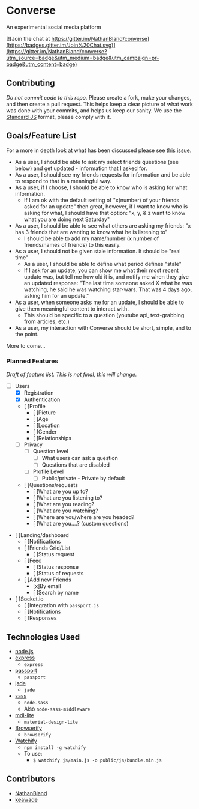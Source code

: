 # Converse
An experimental social media platform

[![Join the chat at https://gitter.im/NathanBland/converse](https://badges.gitter.im/Join%20Chat.svg)](https://gitter.im/NathanBland/converse?utm_source=badge&utm_medium=badge&utm_campaign=pr-badge&utm_content=badge)

## Contributing
*Do not commit code to this repo.* Please create a fork, make your changes, and
then create a pull request. This helps keep a clear picture of what work was done
with your commits, and helps us keep our sanity. We use the [Standard JS](https://github.com/feross/standard) format, please comply with it.

## Goals/Feature List
For a more in depth look at what has been discussed please see
[this issue](https://github.com/whiteboards/converse/issues/5).

- As a user, I should be able to ask my select friends questions (see below) and get updated - information that I asked for.
- As a user, I should see my friends requests for information and be able to respond to that in a meaningful way.
- As a user, if I choose, I should be able to know who is asking for what information.
  - If I am ok with the default setting of "x(number) of your friends asked for an update" then great, however, if I want to know who is asking for what, I should have that option: "x, y, & z want to know what you are doing next Saturday"
- As a user, I should be able to see what others are asking my friends: "x has 3 friends that are wanting to know what he is listening to"
  - I should be able to add my name/number (x number of friends/names of friends) to this easily.
- As a user, I should not be given stale information. It should be "real time"
  - As a user, I should be able to define what period defines "stale"
  - If I ask for an update, you can show me what their most recent update was, but tell me how old it is, and notify me when they give an updated response: "The last time someone asked X what he was watching, he said he was watching star-wars. That was 4 days ago, asking him for an update."
- As a user, when someone asks me for an update, I should be able to give them meaningful
  content to interact with.
  - This should be specific to a question (youtube api, text-grabbing from articles, etc.)
- As a user, my interaction with Converse should be short, simple, and to the point.

More to come...

### Planned Features
_Draft of feature list. This is not final, this will change._
* [ ] Users
  * [x] Registration
  * [x] Authentication
  * [ ]Profile
    * [ ]Picture
    * [ ]Age
    * [ ]Location
    * [ ]Gender
    * [ ]Relationships
  * [ ] Privacy
    * [ ] Question level
      * [ ] What users can ask a question
      * [ ] Questions that are disabled
    * [ ] Profile Level
      * [ ] Public/private - Private by default
  * [ ]Questions/requests
    * [ ]What are you up to?
    * [ ]What are you listening to?
    * [ ]What are you reading?
    * [ ]What are you watching?
    * [ ]Where are you/where are you headed?
    * [ ]What are you....? (custom questions)
* [ ]Landing/dashboard
  * [ ]Notifications
  * [ ]Friends Grid/List
    * [ ]Status request
  * [ ]Feed
    * [ ]Status response
    * [ ]Status of requests
  * [ ]Add new Friends
    * [x]By email
    * [ ]Search by name
* [ ]Socket.io
  * [ ]Integration with `passport.js`
  * [ ]Notifications
  * [ ]Responses

## Technologies Used
* [node.js](https://nodejs.org/)
* [express](http://expressjs.com/)
  * `express`
* [passport](http://passportjs.org/)
  * `passport`
* [jade](http://jade-lang.com/)
  * `jade`
* [sass](http://sass-lang.com/)  
  * `node-sass`
  * Also `node-sass-middleware`
* [mdl-lite](http://www.getmdl.io/)  
  * `material-design-lite`
* [Browserify](http://browserify.org/)  
  * `browserify`
* [Watchify](https://www.npmjs.com/package/watchify)  
  * `npm install -g watchify`
  * To use:
    * `$ watchify js/main.js -o public/js/bundle.min.js`

## Contributors
* [NathanBland](https://github.com/NathanBland/)
* [keawade](https://github.com/keawade/)
